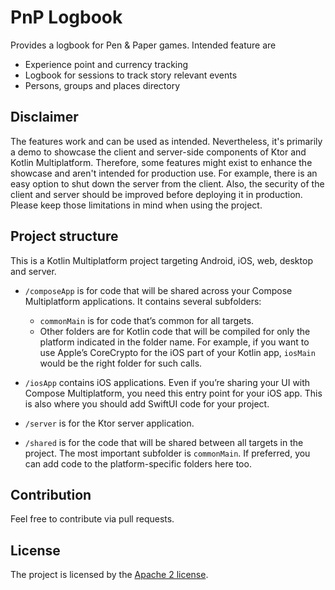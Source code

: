 # PnP Logbook
Provides a logbook for Pen & Paper games. Intended feature are
* Experience point and currency tracking
* Logbook for sessions to track story relevant events
* Persons, groups and places directory

## Disclaimer
The features work and can be used as intended. Nevertheless, it's primarily a demo to showcase the
client and server-side components of Ktor and Kotlin Multiplatform.
Therefore, some features might exist to enhance the showcase and aren't intended for production use.
For example, there is an easy option to shut down the server from the client.
Also, the security of the client and server should be improved before deploying it in production.
Please keep those limitations in mind when using the project.

## Project structure
This is a Kotlin Multiplatform project targeting Android, iOS, web, desktop and server.

* `/composeApp` is for code that will be shared across your Compose Multiplatform applications.
  It contains several subfolders:
  - `commonMain` is for code that’s common for all targets.
  - Other folders are for Kotlin code that will be compiled for only the platform indicated in the folder name.
    For example, if you want to use Apple’s CoreCrypto for the iOS part of your Kotlin app,
    `iosMain` would be the right folder for such calls.

* `/iosApp` contains iOS applications. Even if you’re sharing your UI with Compose Multiplatform, 
  you need this entry point for your iOS app. This is also where you should add SwiftUI code for your project.

* `/server` is for the Ktor server application.

* `/shared` is for the code that will be shared between all targets in the project.
  The most important subfolder is `commonMain`. If preferred, you can add code to the platform-specific folders here too.

## Contribution
Feel free to contribute via pull requests.

## License
The project is licensed by the [Apache 2 license](LICENSE).